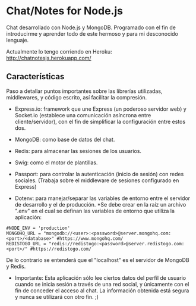 # Chat/Notes for Node.js 

Chat desarrollado con Node.js y MongoDB. Programado con el fin de introducirme y aprender todo de este hermoso y para mi desconocido lenguaje.

Actualmente lo tengo corriendo en Heroku: http://chatnotesjs.herokuapp.com/

## Características

Paso a detallar puntos importantes sobre las librerías utilizadas, middlewares, y código escrito, así facilitar la compresión.
- Express.io: framework que une Express (un poderoso servidor web) y Socket.io (establece una comunicación asíncrona entre cliente/servidor), con el fin de simplificar la configuración entre estos dos.
- MongoDB: como base de datos del chat.
- Redis: para almacenar las sesiones de los usuarios.
- Swig: como el motor de plantillas.
- Passport: para controlar la autenticación (inicio de sesión) con redes sociales. (Trabaja sobre el middleware de sesiones configurado en Express)

- Dotenv: para manejar/separar las variables de entorno entre el servidor de desarrollo y el de producción.
*Se debe crear en la raíz un archivo ".env" en el cual se definan las variables de entorno que utiliza la aplicación:
```
#NODE_ENV = 'production'
MONGOHQ_URL = "mongodb://<user>:<password>@server.mongohq.com:<port>/<database>" #https://www.mongohq.com/
REDISTOGO_URL = "redis://redistogo:<password>@server.redistogo.com:<port>/" #https://redistogo.com/
```
De lo contrario se entenderá que el "localhost" es el servidor de MongoDB y Redis.

* Importante: Esta aplicación sólo lee ciertos datos del perfil de usuario cuando se inicia sesión a través de una red social, y únicamente con el fin de conceder el acceso al chat. La información obtenida está segura y nunca se utilizará con otro fin. ;)